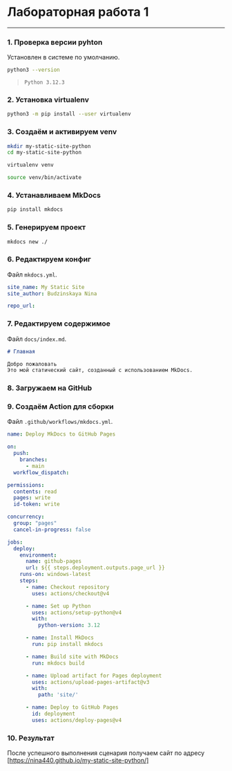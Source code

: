 # Лабораторная работа 1

---

### 1. Проверка версии pyhton

Установлен в системе по умолчанию.

```bash
python3 --version
```

> `Python 3.12.3`

### 2. Установка virtualenv

```bash
python3 -m pip install --user virtualenv
```

### 3. Создаём и активируем venv

``` bash
mkdir my-static-site-python
cd my-static-site-python
```

```bash
virtualenv venv
```

```bash
source venv/bin/activate
```

### 4. Устанавливаем MkDocs

```bash
pip install mkdocs
```

### 5. Генерируем проект

```bash
mkdocs new ./
```

### 6. Редактируем конфиг

Файл `mkdocs.yml`.

```yml
site_name: My Static Site
site_author: Budzinskaya Nina

repo_url: 

```

### 7. Редактируем содержимое

Файл `docs/index.md`.

```md
# Главная

Добро пожаловать
Это мой статический сайт, созданный с использованием MkDocs.

```

### 8. Загружаем на GitHub

### 9. Создаём Action для сборки

Файл `.github/workflows/mkdocs.yml`.

```yml
name: Deploy MkDocs to GitHub Pages

on:
  push:
    branches:
      - main
  workflow_dispatch:

permissions:
  contents: read
  pages: write
  id-token: write

concurrency:
  group: "pages"
  cancel-in-progress: false

jobs:
  deploy:
    environment:
      name: github-pages
      url: ${{ steps.deployment.outputs.page_url }}
    runs-on: windows-latest
    steps:
      - name: Checkout repository
        uses: actions/checkout@v4

      - name: Set up Python
        uses: actions/setup-python@v4
        with:
          python-version: 3.12

      - name: Install MkDocs
        run: pip install mkdocs

      - name: Build site with MkDocs
        run: mkdocs build

      - name: Upload artifact for Pages deployment
        uses: actions/upload-pages-artifact@v3
        with:
          path: 'site/'

      - name: Deploy to GitHub Pages
        id: deployment
        uses: actions/deploy-pages@v4
```

### 10. Результат

После успешного выполнения сценария получаем сайт по адресу [https://nina440.github.io/my-static-site-python/]